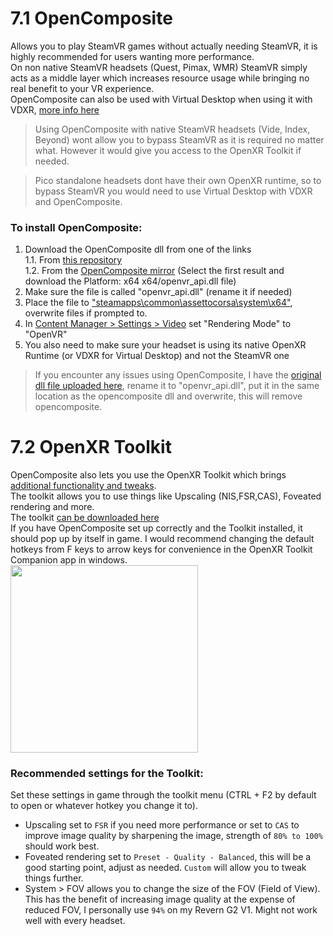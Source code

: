 # 7.1 OpenComposite
Allows you to play SteamVR games without actually needing SteamVR, it is highly recommended for users wanting more performance.  
On non native SteamVR headsets (Quest, Pimax, WMR) SteamVR simply acts as a middle layer which increases resource usage while bringing no real benefit to your VR experience.  
OpenComposite can also be used with Virtual Desktop when using it with VDXR, [more info here](https://github.com/mbucchia/VirtualDesktop-OpenXR/wiki)  

> Using OpenComposite with native SteamVR headsets (Vide, Index, Beyond) wont allow you to bypass SteamVR as it is required no matter what. However it would give you access to the OpenXR Toolkit if needed.  


> Pico standalone headsets dont have their own OpenXR runtime, so to bypass SteamVR you would need to use Virtual Desktop with VDXR and OpenComposite.

### To install OpenComposite:
1. Download the OpenComposite dll from one of the links  
  1.1. From [this repository](https://github.com/Raptyyy/rapty_ac_vr_guide/raw/refs/heads/main/resources/openvr_api.dll)  
  1.2. From the [OpenComposite mirror](https://opencomposite.znix.xyz/builds/) (Select the first result and download the Platform: x64	x64/openvr_api.dll file)  
2. Make sure the file is called "openvr_api.dll" (rename it if needed)
3. Place the file to <ins>"steamapps\common\assettocorsa\system\x64"</ins>, overwrite files if prompted to.
4. In <ins>Content Manager > Settings > Video</ins> set "Rendering Mode" to "OpenVR"
5. You also need to make sure your headset is using its native OpenXR Runtime (or VDXR for Virtual Desktop) and not the SteamVR one  


> If you encounter any issues using OpenComposite, I have the [original dll file uploaded here](https://github.com/Raptyyy/rapty_ac_vr_guide/raw/refs/heads/main/resources/openvr_api.dll.og), rename it to "openvr_api.dll", put it in the same location as the opencomposite dll and overwrite, this will remove opencomposite.  

# 7.2 OpenXR Toolkit
OpenComposite also lets you use the OpenXR Toolkit which brings [additional functionality and tweaks](https://mbucchia.github.io/OpenXR-Toolkit/features.html).  
The toolkit allows you to use things like Upscaling (NIS,FSR,CAS), Foveated rendering and more.  
The toolkit [can be downloaded here](https://mbucchia.github.io/OpenXR-Toolkit/#downloads)  
If you have OpenComposite set up correctly and the Toolkit installed, it should pop up by itself in game. I would recommend changing the default hotkeys from F keys to arrow keys for convenience in the OpenXR Toolkit Companion app in windows.   
<img src="https://github.com/user-attachments/assets/6b1f4817-cae9-4907-a9fa-5c9aff2a0b05" width="300">  


### Recommended settings for the Toolkit:
Set these settings in game through the toolkit menu (CTRL + F2 by default to open or whatever hotkey you change it to).  
- Upscaling set to `FSR` if you need more performance or set to `CAS` to improve image quality by sharpening the image, strength of `80% to 100%` should work best.
- Foveated rendering set to `Preset - Quality - Balanced`, this will be a good starting point, adjust as needed. `Custom` will allow you to tweak things further.  
- System > FOV allows you to change the size of the FOV (Field of View). This has the benefit of increasing image quality at the expense of reduced FOV, I personally use `94%` on my Revern G2 V1. Might not work well with every headset.  
